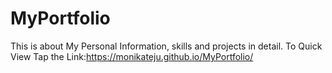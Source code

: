 # MyPortfolio
This is about My Personal Information, skills and projects in detail.
To Quick View Tap the Link:https://monikateju.github.io/MyPortfolio/
